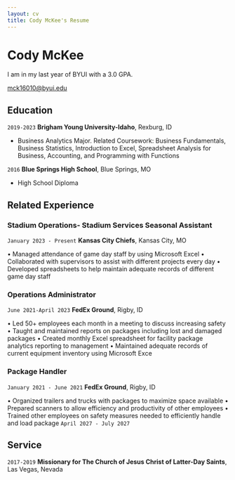 ```yaml
---
layout: cv
title: Cody McKee's Resume
---
```

# Cody McKee
I am in my last year of BYUI with a 3.0 GPA. 

<div id="webaddress">
<a href="mck16010@byui.edu">mck16010@byui.edu</a>
</div>

<!-- https://www.monique.tech/the-art-of-markdown -->

## Education

`2019-2023`
__Brigham Young University-Idaho__, Rexburg, ID

- Business Analytics Major. Related Coursework: Business Fundamentals, Business Statistics, Introduction to Excel, Spreadsheet Analysis for Business, Accounting, 
and Programming with Functions

`2016`
__Blue Springs High School__, Blue Springs, MO

- High School Diploma

## Related Experience

### Stadium Operations- Stadium Services Seasonal Assistant

`January 2023 - Present`
__Kansas City Chiefs__, Kansas City, MO

• Managed attendance of game day staff by using Microsoft Excel
• Collaborated with supervisors to assist with different projects every day
• Developed spreadsheets to help maintain adequate records of different game day staff

### Operations Administrator

`June 2021-April 2023`
__FedEx Ground__, Rigby, ID

• Led 50+ employees each month in a meeting to discuss increasing safety
• Taught and maintained reports on packages including lost and damaged packages
• Created monthly Excel spreadsheet for facility package analytics reporting to management
• Maintained adequate records of current equipment inventory using Microsoft Exce


### Package Handler

`January 2021 - June 2021`
__FedEx Ground__, Rigby, ID

• Organized trailers and trucks with packages to maximize space available
• Prepared scanners to allow efficiency and productivity of other employees
• Trained other employees on safety measures needed to efficiently handle and load package
`April 2027 - July 2027`



## Service 



`2017-2019`
__Missionary for The Church of Jesus Christ of Latter-Day Saints__, Las Vegas, Nevada



<!-- ### Footer

Last updated: December 2023-->


